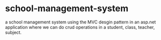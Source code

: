 # school-management-system

a school management system using the MVC desgin pattern in an asp.net application where we can do crud operations in a student, class, teacher, subject.
